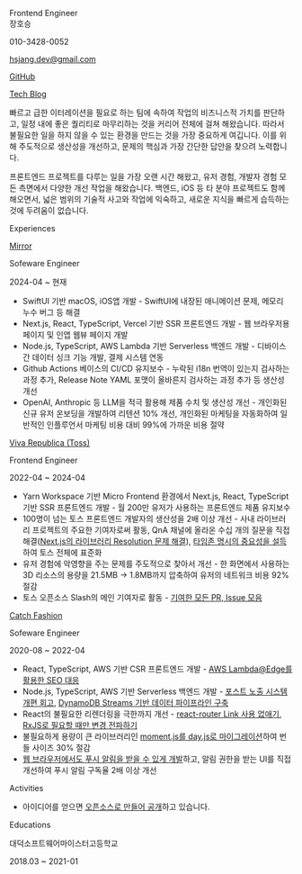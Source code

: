 <p className="title">Frontend Engineer<br/>장호승</p>

<div className="info">
  <p>010-3428-0052</p>
  <p><a href="mailto:hsjang.dev@gmail.com">hsjang.dev@gmail.com</a></p>
  <p><a href="https://github.com/hoseungme">GitHub</a></p>
  <p><a href="https://blog.hoseung.me">Tech Blog</a></p>
</div>

빠르고 급한 이터레이션을 필요로 하는 팀에 속하여 작업의 비즈니스적 가치를 판단하고, 일정 내에 좋은 퀄리티로 마무리하는 것을 커리어 전체에 걸쳐 해왔습니다. 따라서 불필요한 일을 하지 않을 수 있는 환경을 만드는 것을 가장 중요하게 여깁니다. 이를 위해 주도적으로 생산성을 개선하고, 문제의 핵심과 가장 간단한 답안을 찾으려 노력합니다.

프론트엔드 프로젝트를 다루는 일을 가장 오랜 시간 해왔고, 유저 경험, 개발자 경험 모든 측면에서 다양한 개선 작업을 해왔습니다. 백엔드, iOS 등 타 분야 프로젝트도 함께 해오면서, 넓은 범위의 기술적 사고와 작업에 익숙하고, 새로운 지식을 빠르게 습득하는 것에 두려움이 없습니다.

<p className="title">Experiences</p>

<p className="experience"><a href="/experiences/mirror">Mirror</a></p>
<p className="experience-role">Sofeware Engineer</p>
<p className="experience-period">2024-04 ~ 현재</p>

- SwiftUI 기반 macOS, iOS앱 개발 - SwiftUI에 내장된 애니메이션 문제, 메모리 누수 버그 등 해결
- Next.js, React, TypeScript, Vercel 기반 SSR 프론트엔드 개발 - 웹 브라우저용 페이지 및 인앱 웹뷰 페이지 개발
- Node.js, TypeScript, AWS Lambda 기반 Serverless 백엔드 개발 - 디바이스간 데이터 싱크 기능 개발, 결제 시스템 연동
- Github Actions 베이스의 CI/CD 유지보수 - 누락된 i18n 번역이 있는지 검사하는 과정 추가, Release Note YAML 포맷이 올바른지 검사하는 과정 추가 등 생산성 개선
- OpenAI, Anthropic 등 LLM을 적극 활용해 제품 수치 및 생산성 개선 - 개인화된 신규 유저 온보딩을 개발하여 리텐션 10% 개선, 개인화된 마케팅을 자동화하여 일반적인 인플루언서 마케팅 비용 대비 99%에 가까운 비용 절약

<p className="experience"><a href="/experiences/viva-republica">Viva Republica (Toss)</a></p>
<p className="experience-role">Frontend Engineer</p>
<p className="experience-period">2022-04 ~ 2024-04</p>

- Yarn Workspace 기반 Micro Frontend 환경에서 Next.js, React, TypeScript 기반 SSR 프론트엔드 개발 - 월 200만 유저가 사용하는 프론트엔드 제품 유지보수
- 100명이 넘는 토스 프론트엔드 개발자의 생산성을 2배 이상 개선 - 사내 라이브러리 프로젝트의 주요한 기여자로써 활동, QnA 채널에 올라온 수십 개의 질문을 직접 해결([Next.js의 라이브러리 Resolution 문제 해결](https://github.com/hoseungme/wiki/blob/4ceddf9f12f17592317174ce9fd2010cf34f41ca/front-end/nextjs/server-side-module-resolution/ko.md)), [타임존 명시의 중요성을 설득](https://blog.hoseung.me/2023-03-23-how-to-transfer-date)하여 토스 전체에 표준화
- 유저 경험에 악영향을 주는 문제를 주도적으로 찾아서 개선 - 한 화면에서 사용하는 3D 리소스의 용량을 21.5MB -> 1.8MB까지 압축하여 유저의 네트워크 비용 92% 절감
- 토스 오픈소스 Slash의 메인 기여자로 활동 - [기여한 모든 PR, Issue 모음](https://github.com/toss/slash/issues?q=involves%3Ahoseungme)

<p className="experience"><a href="/experiences/catch-fashion">Catch Fashion</a></p>
<p className="experience-role">Sofeware Engineer</p>
<p className="experience-period">2020-08 ~ 2022-04</p>

- React, TypeScript, AWS 기반 CSR 프론트엔드 개발 - [AWS Lambda@Edge를 활용한 SEO 대응](https://blog.hoseung.me/2021-11-28-lambda-edge-seo)
- Node.js, TypeScript, AWS 기반 Serverless 백엔드 개발 - [포스트 노출 시스템 개편 회고](https://blog.hoseung.me/2022-02-06-post-system-retrospect), [DynamoDB Streams 기반 데이터 파이프라인 구축](https://blog.hoseung.me/2022-02-19-dynamodb-stream-elasticsearch)
- React의 불필요한 리렌더링을 극한까지 개선 - [react-router Link 사용 없애기](https://blog.hoseung.me/2021-12-07-do-not-use-link), [RxJS로 필요할 때만 변경 전파하기](https://blog.hoseung.me/2021-10-09-rxjs)
- 불필요하게 용량이 큰 라이브러리인 [moment.js를 day.js로 마이그레이션](https://blog.hoseung.me/2022-03-13-dayjs-instead-of-momentjs)하여 번들 사이즈 30% 절감
- [웹 브라우저에서도 푸시 알림을 받을 수 있게 개발](https://blog.hoseung.me/2021-11-28-web-push-notification)하고, 알림 권한을 받는 UI를 직접 개선하여 푸시 알림 구독율 2배 이상 개선

<p className="title">Activities</p>

- 아이디어를 얻으면 [오픈소스로 만들어 공개](https://github.com/hoseungme/opensources/blob/main/ko.md)하고 있습니다.

<p className="title">Educations</p>

<p className="experience">대덕소프트웨어마이스터고등학교</p>
<p className="experience-period">2018.03 ~ 2021-01</p>
